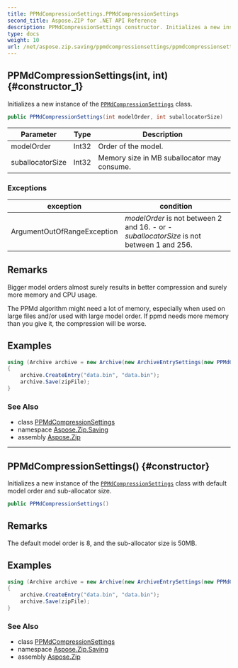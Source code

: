 ```yaml
---
title: PPMdCompressionSettings.PPMdCompressionSettings
second_title: Aspose.ZIP for .NET API Reference
description: PPMdCompressionSettings constructor. Initializes a new instance of the PPMdCompressionSettings class
type: docs
weight: 10
url: /net/aspose.zip.saving/ppmdcompressionsettings/ppmdcompressionsettings/
---
```

## PPMdCompressionSettings(int, int) {#constructor_1}

Initializes a new instance of the [`PPMdCompressionSettings`](../) class.

```csharp
public PPMdCompressionSettings(int modelOrder, int suballocatorSize)
```

| Parameter | Type | Description |
| --- | --- | --- |
| modelOrder | Int32 | Order of the model. |
| suballocatorSize | Int32 | Memory size in MB suballocator may consume. |

### Exceptions

| exception | condition |
| --- | --- |
| ArgumentOutOfRangeException | *modelOrder* is not between 2 and 16. - or - *suballocatorSize* is not between 1 and 256. |

## Remarks

Bigger model orders almost surely results in better compression and surely more memory and CPU usage.

The PPMd algorithm might need a lot of memory, especially when used on large files and/or used with large model order. If ppmd needs more memory than you give it, the compression will be worse.

## Examples

```csharp
using (Archive archive = new Archive(new ArchiveEntrySettings(new PPMdCompressionSettings(4, 10))))
{
    archive.CreateEntry("data.bin", "data.bin");                   
    archive.Save(zipFile);
}
```

### See Also

* class [PPMdCompressionSettings](../)
* namespace [Aspose.Zip.Saving](../../ppmdcompressionsettings/)
* assembly [Aspose.Zip](../../../)

---

## PPMdCompressionSettings() {#constructor}

Initializes a new instance of the [`PPMdCompressionSettings`](../) class with default model order and sub-allocator size.

```csharp
public PPMdCompressionSettings()
```

## Remarks

The default model order is 8, and the sub-allocator size is 50MB.

## Examples

```csharp
using (Archive archive = new Archive(new ArchiveEntrySettings(new PPMdCompressionSettings())))
{
    archive.CreateEntry("data.bin", "data.bin");                   
    archive.Save(zipFile);
}
```

### See Also

* class [PPMdCompressionSettings](../)
* namespace [Aspose.Zip.Saving](../../ppmdcompressionsettings/)
* assembly [Aspose.Zip](../../../)


